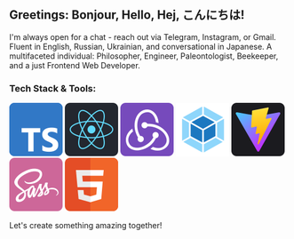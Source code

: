 ## Greetings: Bonjour, Hello, Hej, こんにちは!
I'm always open for a chat - reach out via Telegram, Instagram, or Gmail. Fluent in English, Russian, Ukrainian, and conversational in Japanese. A multifaceted individual: Philosopher, Engineer, Paleontologist, Beekeeper, and a just Frontend Web Developer.

### Tech Stack & Tools:
![TypeScript](./icons/ts.svg) ![React](./icons/react.svg) ![Redux](./icons/redux.svg) ![Webpack](./icons/webpack.svg) ![Vite](./icons/vite.svg) ![SASS](./icons/sass.svg) ![HTML5](./icons/html.svg)

Let's create something amazing together!